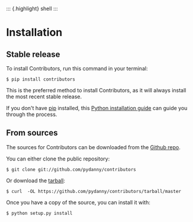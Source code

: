::: {.highlight}
shell
:::

Installation
============

Stable release
--------------

To install Contributors, run this command in your terminal:

``` {.console}
$ pip install contributors
```

This is the preferred method to install Contributors, as it will always
install the most recent stable release.

If you don\'t have [pip] installed, this [Python installation guide] can
guide you through the process.

From sources
------------

The sources for Contributors can be downloaded from the [Github repo].

You can either clone the public repository:

``` {.console}
$ git clone git://github.com/pydanny/contributors
```

Or download the [tarball][]:

``` {.console}
$ curl  -OL https://github.com/pydanny/contributors/tarball/master
```

Once you have a copy of the source, you can install it with:

``` {.console}
$ python setup.py install
```

  [pip]: https://pip.pypa.io
  [Python installation guide]: http://docs.python-guide.org/en/latest/starting/installation/
  [Github repo]: https://github.com/pydanny/contributors
  [tarball]: https://github.com/pydanny/contributors/tarball/master
